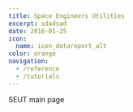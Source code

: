 ```yaml
---
title: Space Engineers Utilities
excerpt: sdadsad
date: 2016-01-25
icon:
  name: icon_datareport_alt
color: orange
navigation:
  - /reference
  - /tutorials
---
```


SEUT main page